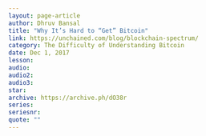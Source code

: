 ```yaml
---
layout: page-article
author: Dhruv Bansal
title: "Why It’s Hard to “Get” Bitcoin"
link: https://unchained.com/blog/blockchain-spectrum/
category: The Difficulty of Understanding Bitcoin
date: Dec 1, 2017
lesson: 
audio: 
audio2: 
audio3: 
star: 
archive: https://archive.ph/dO38r
series: 
seriesnr: 
quote: ""
---
```

